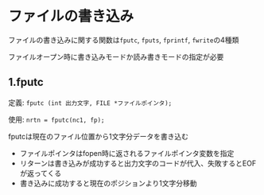# ファイルの書き込み
ファイルの書き込みに関する関数は`fputc`, `fputs`, `fprintf`, `fwrite`の4種類

ファイルオープン時に書き込みモードか読み書きモードの指定が必要

## 1.fputc
定義: `fputc (int 出力文字, FILE *ファイルポインタ);`

使用: `nrtn = fputc(nc1, fp);`

fputcは現在のファイル位置から1文字分データを書き込む

- ファイルポインタはfopen時に返されるファイルポインタ変数を指定
- リターンは書き込みが成功すると出力文字のコードが代入、失敗するとEOFが返ってくる
- 書き込みに成功すると現在のポジションより1文字分移動

